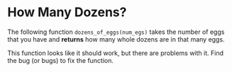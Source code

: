 # How Many Dozens?

The following function `dozens_of_eggs(num_egs)` takes the number of eggs that you have and **returns** how many whole 
dozens are in that many eggs.

This function looks like it should work, but there are problems with it. Find the bug (or bugs) to fix the function.
